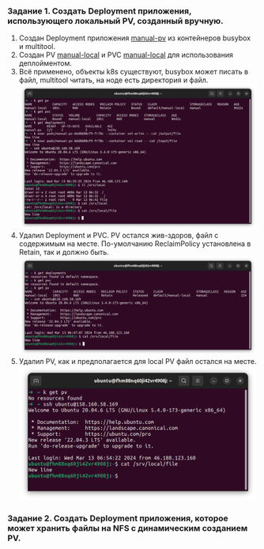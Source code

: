 ### Задание 1. Создать Deployment приложения, использующего локальный PV, созданный вручную.  
1. Создан Deployment приложения [manual-pv](deployments/manual-pv.yaml) из контейнеров busybox и multitool.  
2. Создан PV [manual-local](PVs/manual-local.yaml) и PVC [manual-local](PVCs/manual-local.yaml) для использования деплойментом.  
3. Всё применено, объекты k8s существуют, busybox может писать в файл, multitool читать, на ноде есть директория и файл.  
![tada!](img/kuber2_2_01.png)  
4. Удалил Deployment и PVC. PV остался жив-здоров, файл с содержимым на месте. По-умолчанию ReclaimPolicy установлена в Retain, так и должно быть.  
![no tada :(](img/kuber2_2_02.png)  
5. Удалил PV, как и предполагается для local PV файл остался на месте.  
![file exists](img/kuber2_2_03.png)  

### Задание 2. Создать Deployment приложения, которое может хранить файлы на NFS с динамическим созданием PV.  
